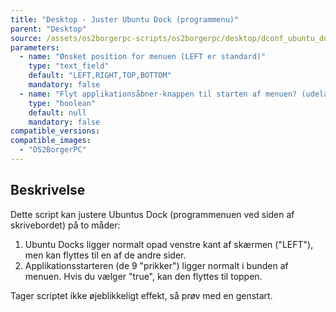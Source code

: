 ```yaml
---
title: "Desktop - Juster Ubuntu Dock (programmenu)"
parent: "Desktop"
source: /assets/os2borgerpc-scripts/os2borgerpc/desktop/dconf_ubuntu_dock_adjust.sh
parameters:
  - name: "Ønsket position for menuen (LEFT er standard)"
    type: "text_field"
    default: "LEFT,RIGHT,TOP,BOTTOM"
    mandatory: false
  - name: "Flyt applikationsåbner-knappen til starten af menuen? (udeladt hak er standard)"
    type: "boolean"
    default: null
    mandatory: false
compatible_versions:
compatible_images:
  - "OS2BorgerPC"
---
```


## Beskrivelse
Dette script kan justere Ubuntus Dock (programmenuen ved siden af skrivebordet) på to måder:

1. Ubuntu Docks ligger normalt opad venstre kant af skærmen ("LEFT"), men kan flyttes til en af de andre sider.
2. Applikationsstarteren (de 9 "prikker") ligger normalt i bunden af menuen. Hvis du vælger "true", kan den flyttes til toppen.

Tager scriptet ikke øjeblikkeligt effekt, så prøv med en genstart.